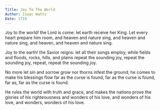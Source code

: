 ```yaml
---
Title: Joy To The World
Author: Isaac Watts
Date: 1719
---
```

Joy to the world! the Lord is come: let earth receive her King.
Let every heart prepare him room,
and heaven and nature sing,
and heaven and nature sing,
and heaven, and heaven and nature sing.

Joy to the earth! the Savior reigns: let all their songs employ,
while fields and floods, rocks, hills, and plains
repeat the sounding joy,
repeat the sounding joy,
repeat, repeat the sounding joy.

No more let sin and sorrow grow nor thorns infest the ground;
he comes to make his blessings flow
far as the curse is found,
far as the curse is found,
far as, far as the curse is found.

He rules the world with truth and grace, and makes the nations prove
the glories of his righteousness
and wonders of his love,
and wonders of his love,
and wonders, wonders of his love.

